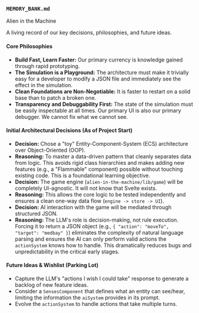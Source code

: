 ### **`MEMORY_BANK.md`**

Alien in the Machine

A living record of our key decisions, philosophies, and future ideas.

#### **Core Philosophies**

- **Build Fast, Learn Faster:** Our primary currency is knowledge gained through rapid prototyping.
- **The Simulation is a Playground:** The architecture must make it trivially easy for a developer to modify a JSON file and immediately see the effect in the simulation.
- **Clean Foundations are Non-Negotiable:** It is faster to restart on a solid base than to patch a broken one.
- **Transparency and Debuggability First:** The state of the simulation must be easily inspectable at all times. Our primary UI is also our primary debugger. We cannot fix what we cannot see.

#### **Initial Architectural Decisions (As of Project Start)**

- **Decision:** Chose a "toy" Entity-Component-System (ECS) architecture over Object-Oriented (OOP).
- **Reasoning:** To master a data-driven pattern that cleanly separates data from logic. This avoids rigid class hierarchies and makes adding new features (e.g., a "Flammable" component) possible without touching existing code. This is a foundational learning objective.
- **Decision:** The game engine (`alien-in-the-machine/lib/game`) will be completely UI-agnostic. It will not know that Svelte exists.
- **Reasoning:** This allows the core logic to be tested independently and ensures a clean one-way data flow (`engine -> store -> UI`).
- **Decision:** AI interaction with the game will be mediated through structured JSON.
- **Reasoning:** The LLM's role is decision-making, not rule execution. Forcing it to return a JSON object (e.g., `{ "action": "moveTo", "target": "medbay" }`) eliminates the complexity of natural language parsing and ensures the AI can only perform valid actions the `actionSystem` knows how to handle. This dramatically reduces bugs and unpredictability in the critical early stages.

#### **Future Ideas & Wishlist (Parking Lot)**

- Capture the LLM's "actions I wish I could take" response to generate a backlog of new feature ideas.
- Consider a `SensesComponent` that defines what an entity can see/hear, limiting the information the `aiSystem` provides in its prompt.
- Evolve the `actionSystem` to handle actions that take multiple turns.
